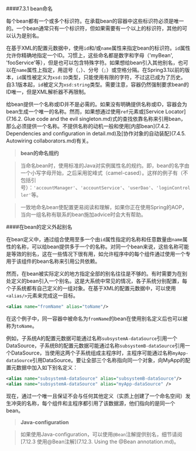 ####7.3.1 bean命名

每个bean都有一个或多个标识符。在承载bean的容器中这些标识符必须是唯一的。一个bean通常只有一个标识符，但如果需要有一个以上的标识符，其他的可以认为是别名。

在基于XML的配置元数据中，使用`id`和/或`name`属性来指定bean的标识符。`id`属性允许你精确地指定一个ID。习惯上，这些命名都是数字和字母（'myBean', 'fooService'等），但是也可以包含特殊字符。如果想给bean引入其他别名，也可以在`name`属性上指定，用逗号（`,`）、分号（`;`）或空格分隔。在Spring3.1以前的版本，`id`属性被定义为`xsd:ID`类型，只能使用有限的字符，不过这已成为了历史。自3.1版本起，`id`被定义为`xsd:string`类型。需要注意，容器仍然强制要求bean的ID唯一，但是XML解析器不再限制。

给bean提供一个名称或ID并不是必需的。如果没有明确提供名称或ID，容器会为bean生成一个唯一的名称。然而，如果想通过使用`ref`元素或[Service Locator](7.16.2. Glue code and the evil singleton.md)式的查找依靠名称来引用bean，那么必须提供一个名称。不提供名称的动机一般和使用[内部bean](7.4.2. Dependencies and configuration in detail.md)及[协作对象的自动装配](7.4.5. Autowiring collaborators.md)有关。

>**bean的命名规约**

>当命名bean时，使用标准的Java对实例属性名的规约。即，bean的名字由一个小写字母开始，之后采用驼峰式（camel-cased）。这样的例子有（不包括引号）：`'accountManager'`、`'accountService'`、`'userDao'`、`'loginController'`等。

>一致地命名bean使配置更易阅读和理解，如果你正在使用Spring的AOP，当向一组名称有联系的bean施加advice时会大有帮助。

####在bean的定义外起别名

在bean定义中，通过组合使用至多一个由`id`属性指定的名称和任意数量由`name`属性的名称，可以给bean提供多于一个的名称。对同一个bean来说，这些名称可能是等效的别名，这在一些情况下很有用，如允许程序中的每个组件通过使用一个专用于该组件的bean名称来引用公共依赖。

然而，在bean被实际定义的地方指定全部的别名往往是不够的。有时需要为在别处定义的bean引入一个别名。这是大系统中常见的情况，各子系统分别配置，每个子系统都有自己定义的一组对象。在基于XML的配置元数据中，可以使用`<alias/>`元素来完成这一目标。

```xml
<alias name="fromName" alias="toName"/>
```

在这个例子中，同一容器中被命名为`fromName`的bean在使用别名定义后也可以被称为`toName`。

例如，子系统A的配置元数据可能通过名称`subsystemA-dataSource`引用一个DataSource，子系统B的配置元数据可能通过名称`subsystemB-dataSource`引用一个DataSource，当使用这两个子系统组成主程序时，主程序可能通过名称`myApp-dataSource`引用DataSource。要让全部三个名称指向同一个对象，向MyApp的配置元数据中加入如下别名定义：

```xml
<alias name="subsystemA-dataSource" alias="subsystemB-dataSource"/>
<alias name="subsystemA-dataSource" alias="myApp-dataSource" />
```

现在，通过一个唯一且保证不会与任何其他定义（实质上创建了一个命名空间）发生冲突的名称，每个组件和主程序都引用了该数据源，他们指向的是同一个bean。

>**Java-configuration**

>如果使用Java-configuration，可以使用`@Bean`注解提供别名，细节请阅[7.12.3 使用@Bean注解](7.12.3. Using the @Bean annotation.md)。

